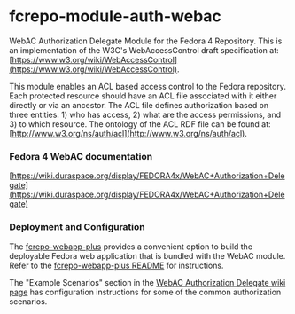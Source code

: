 # fcrepo-module-auth-webac
WebAC Authorization Delegate Module for the Fedora 4 Repository. This is an implementation of the W3C's WebAccessControl draft specification at: [https://www.w3.org/wiki/WebAccessControl](https://www.w3.org/wiki/WebAccessControl).

This module enables an ACL based access control to the Fedora repository. Each protected resource should have an ACL file associated with it either directly or via an ancestor. The ACL file defines authorization based on three entities: 1) who has access, 2) what are the access permissions, and 3) to which resource. The ontology of the ACL RDF file can be found at: [http://www.w3.org/ns/auth/acl](http://www.w3.org/ns/auth/acl).

### Fedora 4 WebAC documentation
[https://wiki.duraspace.org/display/FEDORA4x/WebAC+Authorization+Delegate](https://wiki.duraspace.org/display/FEDORA4x/WebAC+Authorization+Delegate)

### Deployment and Configuration
The [fcrepo-webapp-plus](https://github.com/fcrepo4-exts/fcrepo-webapp-plus) provides a convenient option to build the deployable Fedora web application that is bundled with the WebAC module. Refer to the [fcrepo-webapp-plus README](https://github.com/fcrepo4-exts/fcrepo-webapp-plus/blob/master/README.md) for instructions. 

The "Example Scenarios" section in the [WebAC Authorization Delegate wiki page](https://wiki.duraspace.org/display/FEDORA4x/WebAC+Authorization+Delegate) has configuration instructions for some of the common authorization scenarios.